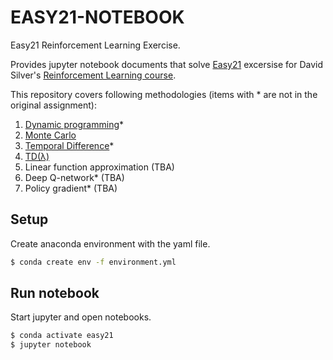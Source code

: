 EASY21-NOTEBOOK
===============
Easy21 Reinforcement Learning Exercise.

Provides jupyter notebook documents that solve
[Easy21](http://www0.cs.ucl.ac.uk/staff/d.silver/web/Teaching_files/Easy21-Johannes.pdf) excersise for
David Silver's [Reinforcement Learning course](http://www0.cs.ucl.ac.uk/staff/d.silver/web/Teaching.html).

This repository covers following methodologies (items with * are not in the original assignment):

1. [Dynamic programming](https://nbviewer.jupyter.org/github/kota7/easy21-notebook/blob/master/notebook/1_dynamic-programming.ipynb)*
1. [Monte Carlo](https://nbviewer.jupyter.org/github/kota7/easy21-notebook/blob/master/notebook/3_montecarlo.ipynb)
1. [Temporal Difference](https://nbviewer.jupyter.org/github/kota7/easy21-notebook/blob/master/notebook/4_temporal-difference.ipynb)*
1. [TD(&#955;)](https://nbviewer.jupyter.org/github/kota7/easy21-notebook/blob/master/notebook/5_td-lambda.ipynb)
1. Linear function approximation (TBA)
1. Deep Q-network* (TBA)
1. Policy gradient* (TBA)


## Setup

Create anaconda environment with the yaml file.

```bash
$ conda create env -f environment.yml
```

## Run notebook

Start jupyter and open notebooks.

```bash
$ conda activate easy21
$ jupyter notebook
```
